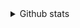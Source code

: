 <details>
<summary>Github stats</summary>

<a href="https://github.com/anuraghazra/github-readme-stats">
  <img height=300 align="center" src="https://github-readme-stats.vercel.app/api?username=hey2022&show=reviews,discussions_started,discussions_answered,prs_merged,prs_merged_percentage&show_icons=true&theme=catppuccin_mocha" />
</a>
<a href="https://github.com/anuraghazra/github-readme-stats">
  <img height=300 align="center" src="https://github-readme-stats.vercel.app/api/top-langs/?username=hey2022&size_weight=0.5&count_weight=0.5&langs_count=20&layout=compact&theme=catppuccin_mocha" />
</a>

</details>
